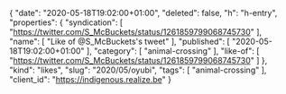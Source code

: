 {
  "date": "2020-05-18T19:02:00+01:00",
  "deleted": false,
  "h": "h-entry",
  "properties": {
    "syndication": [
      "https://twitter.com/S_McBuckets/status/1261859799068745730"
    ],
    "name": [
      "Like of @S_McBuckets's tweet"
    ],
    "published": [
      "2020-05-18T19:02:00+01:00"
    ],
    "category": [
      "animal-crossing"
    ],
    "like-of": [
      "https://twitter.com/S_McBuckets/status/1261859799068745730"
    ]
  },
  "kind": "likes",
  "slug": "2020/05/oyubi",
  "tags": [
    "animal-crossing"
  ],
  "client_id": "https://indigenous.realize.be"
}
